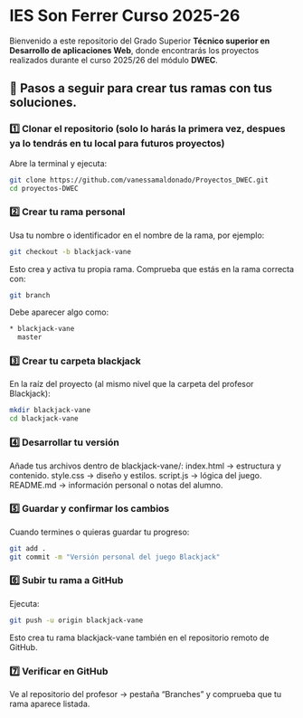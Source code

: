 # IES Son Ferrer Curso 2025-26
Bienvenido a este repositorio del Grado Superior **Técnico superior en Desarrollo de aplicaciones Web**, donde encontrarás los proyectos realizados durante el curso 2025/26 del módulo **DWEC**.

## 🚀 Pasos a seguir para crear tus ramas con tus soluciones.

### 1️⃣ Clonar el repositorio (solo lo harás la primera vez, despues ya lo tendrás en tu local para futuros proyectos)
Abre la terminal y ejecuta:

```bash
git clone https://github.com/vanessamaldonado/Proyectos_DWEC.git
cd proyectos-DWEC 
```

### 2️⃣ Crear tu rama personal

Usa tu nombre o identificador en el nombre de la rama, por ejemplo:

```bash
git checkout -b blackjack-vane
```

Esto crea y activa tu propia rama.
Comprueba que estás en la rama correcta con:

```bash
git branch
```

Debe aparecer algo como:

```bash
* blackjack-vane
  master
```

### 3️⃣ Crear tu carpeta blackjack

En la raíz del proyecto (al mismo nivel que la carpeta del profesor Blackjack):

```bash
mkdir blackjack-vane
cd blackjack-vane
```

### 4️⃣ Desarrollar tu versión

Añade tus archivos dentro de blackjack-vane/:
  index.html → estructura y contenido.
  style.css → diseño y estilos.
  script.js → lógica del juego.
  README.md → información personal o notas del alumno.

### 5️⃣ Guardar y confirmar los cambios

Cuando termines o quieras guardar tu progreso:

```bash
git add .
git commit -m "Versión personal del juego Blackjack"
```

### 6️⃣ Subir tu rama a GitHub

Ejecuta:

```bash
git push -u origin blackjack-vane
```
Esto crea tu rama blackjack-vane también en el repositorio remoto de GitHub.

### 7️⃣ Verificar en GitHub

Ve al repositorio del profesor → pestaña “Branches”
y comprueba que tu rama aparece listada.
